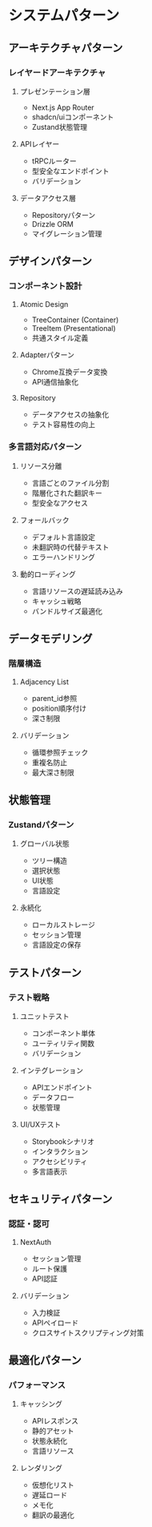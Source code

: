 # システムパターン

## アーキテクチャパターン

### レイヤードアーキテクチャ

1. プレゼンテーション層

   - Next.js App Router
   - shadcn/uiコンポーネント
   - Zustand状態管理

2. APIレイヤー

   - tRPCルーター
   - 型安全なエンドポイント
   - バリデーション

3. データアクセス層
   - Repositoryパターン
   - Drizzle ORM
   - マイグレーション管理

## デザインパターン

### コンポーネント設計

1. Atomic Design

   - TreeContainer (Container)
   - TreeItem (Presentational)
   - 共通スタイル定義

2. Adapterパターン

   - Chrome互換データ変換
   - API通信抽象化

3. Repository
   - データアクセスの抽象化
   - テスト容易性の向上

### 多言語対応パターン

1. リソース分離

   - 言語ごとのファイル分割
   - 階層化された翻訳キー
   - 型安全なアクセス

2. フォールバック

   - デフォルト言語設定
   - 未翻訳時の代替テキスト
   - エラーハンドリング

3. 動的ローディング
   - 言語リソースの遅延読み込み
   - キャッシュ戦略
   - バンドルサイズ最適化

## データモデリング

### 階層構造

1. Adjacency List

   - parent_id参照
   - position順序付け
   - 深さ制限

2. バリデーション
   - 循環参照チェック
   - 重複名防止
   - 最大深さ制限

## 状態管理

### Zustandパターン

1. グローバル状態

   - ツリー構造
   - 選択状態
   - UI状態
   - 言語設定

2. 永続化
   - ローカルストレージ
   - セッション管理
   - 言語設定の保存

## テストパターン

### テスト戦略

1. ユニットテスト

   - コンポーネント単体
   - ユーティリティ関数
   - バリデーション

2. インテグレーション

   - APIエンドポイント
   - データフロー
   - 状態管理

3. UI/UXテスト
   - Storybookシナリオ
   - インタラクション
   - アクセシビリティ
   - 多言語表示

## セキュリティパターン

### 認証・認可

1. NextAuth

   - セッション管理
   - ルート保護
   - API認証

2. バリデーション
   - 入力検証
   - APIペイロード
   - クロスサイトスクリプティング対策

## 最適化パターン

### パフォーマンス

1. キャッシング

   - APIレスポンス
   - 静的アセット
   - 状態永続化
   - 言語リソース

2. レンダリング
   - 仮想化リスト
   - 遅延ロード
   - メモ化
   - 翻訳の最適化
